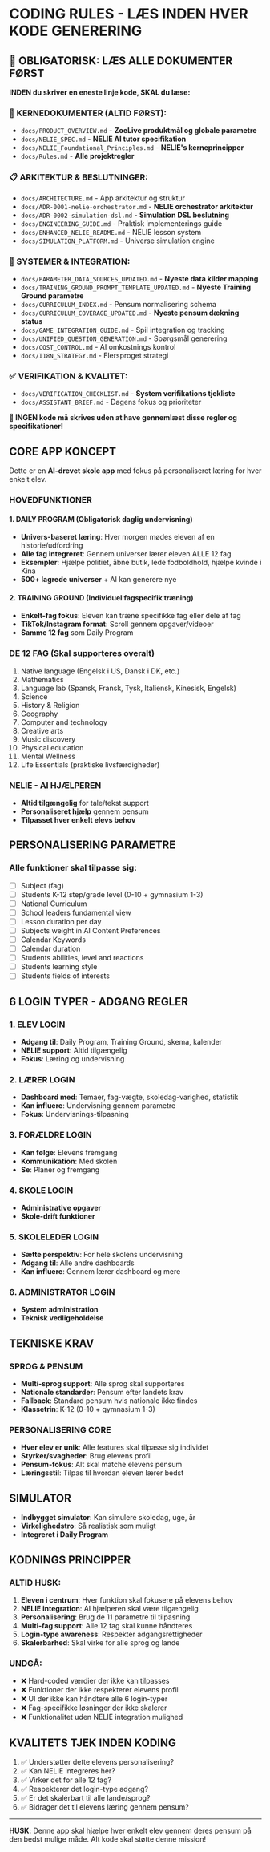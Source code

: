 # CODING RULES - LÆS INDEN HVER KODE GENERERING

## 🚨 OBLIGATORISK: LÆS ALLE DOKUMENTER FØRST
**INDEN du skriver en eneste linje kode, SKAL du læse:**

### **🎯 KERNEDOKUMENTER (ALTID FØRST):**
- `docs/PRODUCT_OVERVIEW.md` - **ZoeLive produktmål og globale parametre**
- `docs/NELIE_SPEC.md` - **NELIE AI tutor specifikation**
- `docs/NELIE_Foundational_Principles.md` - **NELIE's kerneprincipper**
- `docs/Rules.md` - **Alle projektregler**

### **📋 ARKITEKTUR & BESLUTNINGER:**
- `docs/ARCHITECTURE.md` - App arkitektur og struktur
- `docs/ADR-0001-nelie-orchestrator.md` - **NELIE orchestrator arkitektur**
- `docs/ADR-0002-simulation-dsl.md` - **Simulation DSL beslutning**
- `docs/ENGINEERING_GUIDE.md` - Praktisk implementerings guide
- `docs/ENHANCED_NELIE_README.md` - NELIE lesson system
- `docs/SIMULATION_PLATFORM.md` - Universe simulation engine

### **🔧 SYSTEMER & INTEGRATION:**
- `docs/PARAMETER_DATA_SOURCES_UPDATED.md` - **Nyeste data kilder mapping**
- `docs/TRAINING_GROUND_PROMPT_TEMPLATE_UPDATED.md` - **Nyeste Training Ground parametre**
- `docs/CURRICULUM_INDEX.md` - Pensum normalisering schema
- `docs/CURRICULUM_COVERAGE_UPDATED.md` - **Nyeste pensum dækning status**
- `docs/GAME_INTEGRATION_GUIDE.md` - Spil integration og tracking
- `docs/UNIFIED_QUESTION_GENERATION.md` - Spørgsmål generering
- `docs/COST_CONTROL.md` - AI omkostnings kontrol
- `docs/I18N_STRATEGY.md` - Flersproget strategi

### **✅ VERIFIKATION & KVALITET:**
- `docs/VERIFICATION_CHECKLIST.md` - **System verifikations tjekliste**
- `docs/ASSISTANT_BRIEF.md` - Dagens fokus og prioriteter

**🚨 INGEN kode må skrives uden at have gennemlæst disse regler og specifikationer!**

## CORE APP KONCEPT
Dette er en **AI-drevet skole app** med fokus på personaliseret læring for hver enkelt elev.

### HOVEDFUNKTIONER

#### 1. DAILY PROGRAM (Obligatorisk daglig undervisning)
- **Univers-baseret læring**: Hver morgen mødes eleven af en historie/udfordring
- **Alle fag integreret**: Gennem universer lærer eleven ALLE 12 fag
- **Eksempler**: Hjælpe politiet, åbne butik, lede fodboldhold, hjælpe kvinde i Kina
- **500+ lagrede universer** + AI kan generere nye

#### 2. TRAINING GROUND (Individuel fagspecifik træning)
- **Enkelt-fag fokus**: Eleven kan træne specifikke fag eller dele af fag
- **TikTok/Instagram format**: Scroll gennem opgaver/videoer
- **Samme 12 fag** som Daily Program

### DE 12 FAG (Skal supporteres overalt)
1. Native language (Engelsk i US, Dansk i DK, etc.)
2. Mathematics
3. Language lab (Spansk, Fransk, Tysk, Italiensk, Kinesisk, Engelsk)
4. Science
5. History & Religion
6. Geography
7. Computer and technology
8. Creative arts
9. Music discovery
10. Physical education
11. Mental Wellness
12. Life Essentials (praktiske livsfærdigheder)

### NELIE - AI HJÆLPEREN
- **Altid tilgængelig** for tale/tekst support
- **Personaliseret hjælp** gennem pensum
- **Tilpasset hver enkelt elevs behov**

## PERSONALISERING PARAMETRE
### Alle funktioner skal tilpasse sig:
- [ ] Subject (fag)
- [ ] Students K-12 step/grade level (0-10 + gymnasium 1-3)
- [ ] National Curriculum
- [ ] School leaders fundamental view
- [ ] Lesson duration per day
- [ ] Subjects weight in AI Content Preferences
- [ ] Calendar Keywords
- [ ] Calendar duration
- [ ] Students abilities, level and reactions
- [ ] Students learning style
- [ ] Students fields of interests

## 6 LOGIN TYPER - ADGANG REGLER

### 1. ELEV LOGIN
- **Adgang til**: Daily Program, Training Ground, skema, kalender
- **NELIE support**: Altid tilgængelig
- **Fokus**: Læring og undervisning

### 2. LÆRER LOGIN
- **Dashboard med**: Temaer, fag-vægte, skoledag-varighed, statistik
- **Kan influere**: Undervisning gennem parametre
- **Fokus**: Undervisnings-tilpasning

### 3. FORÆLDRE LOGIN
- **Kan følge**: Elevens fremgang
- **Kommunikation**: Med skolen
- **Se**: Planer og fremgang

### 4. SKOLE LOGIN
- **Administrative opgaver**
- **Skole-drift funktioner**

### 5. SKOLELEDER LOGIN
- **Sætte perspektiv**: For hele skolens undervisning
- **Adgang til**: Alle andre dashboards
- **Kan influere**: Gennem lærer dashboard og mere

### 6. ADMINISTRATOR LOGIN
- **System administration**
- **Teknisk vedligeholdelse**

## TEKNISKE KRAV

### SPROG & PENSUM
- **Multi-sprog support**: Alle sprog skal supporteres
- **Nationale standarder**: Pensum efter landets krav
- **Fallback**: Standard pensum hvis nationale ikke findes
- **Klassetrin**: K-12 (0-10 + gymnasium 1-3)

### PERSONALISERING CORE
- **Hver elev er unik**: Alle features skal tilpasse sig individet
- **Styrker/svagheder**: Brug elevens profil
- **Pensum-fokus**: Alt skal matche elevens pensum
- **Læringsstil**: Tilpas til hvordan eleven lærer bedst

## SIMULATOR
- **Indbygget simulator**: Kan simulere skoledag, uge, år
- **Virkelighedstro**: Så realistisk som muligt
- **Integreret i Daily Program**

## KODNINGS PRINCIPPER

### ALTID HUSK:
1. **Eleven i centrum**: Hver funktion skal fokusere på elevens behov
2. **NELIE integration**: AI hjælperen skal være tilgængelig
3. **Personalisering**: Brug de 11 parametre til tilpasning
4. **Multi-fag support**: Alle 12 fag skal kunne håndteres
5. **Login-type awareness**: Respekter adgangsrettigheder
6. **Skalerbarhed**: Skal virke for alle sprog og lande

### UNDGÅ:
- ❌ Hard-coded værdier der ikke kan tilpasses
- ❌ Funktioner der ikke respekterer elevens profil
- ❌ UI der ikke kan håndtere alle 6 login-typer
- ❌ Fag-specifikke løsninger der ikke skalerer
- ❌ Funktionalitet uden NELIE integration mulighed

## KVALITETS TJEK INDEN KODING
1. ✅ Understøtter dette elevens personalisering?
2. ✅ Kan NELIE integreres her?
3. ✅ Virker det for alle 12 fag?
4. ✅ Respekterer det login-type adgang?
5. ✅ Er det skalérbart til alle lande/sprog?
6. ✅ Bidrager det til elevens læring gennem pensum?

---
**HUSK**: Denne app skal hjælpe hver enkelt elev gennem deres pensum på den bedst mulige måde. Alt kode skal støtte denne mission!